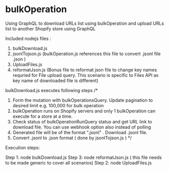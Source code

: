 # bulkOperation

Using GraphQL to download URLs list using bulkOperation and upload URLs list to another Shopify store using GraphQL

Included nodejs files :
1. bulkDownload.js
2. jsonlTojson.js (bulkOperation.js references this file to convert .jsonl file .json )
3. UploadFiles.js
4. reformatJson.js (Bonus file to reformat json file to change key names requried for File upload query. This scenario is specific to Files API as key name of downloaded file is different)

bulkDownload.js executes following steps
/* 
1. Form the mutation with bulkOperationsQuery. Update pagination to desired limit e.g. 100,000 for bulk operation 
2. bulkOperation runs on Shopify servers and only 1 bulkOperation can execute for a store at a time.
3. Check status of bulkOperationRunQuery status and get URL link to download file. 
   You can use webhook option also instead of polling
4. Generated file will be of the format ".jsonl" . Download .jsonl file. 
5. Convert .jsonl to .json format ( done by jsonlTojson.js )
*/

Execution steps:

Step 1: node bulkDownload.js
Step 3: node reformatJson.js ( this file needs to be made generic to cover all scenarios)
Step 2: node UploadFiles.js
